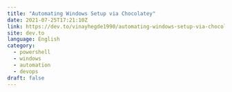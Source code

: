 ```yaml
---
title: "Automating Windows Setup via Chocolatey"
date: 2021-07-25T17:21:10Z
link: https://dev.to/vinayhegde1990/automating-windows-setup-via-chocolatey-13p3?utm_medium=RSS&utm_source=news.12bit.vn
site: dev.to
language: English
category:
  - powershell
  - windows
  - automation
  - devops
draft: false
---
```

